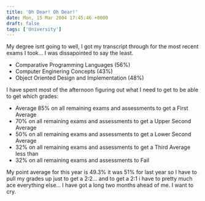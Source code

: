 ```yaml
---
title: 'Oh Dear! Oh Dear!'
date: Mon, 15 Mar 2004 17:45:46 +0000
draft: false
tags: ['University']
---
```


My degree isnt going to well, I got my transcript through for the most recent exams I took... I was dissapointed to say the least.
 - Comparative Programming Languages (56%) 
 - Computer Enginering Concepts (43%) 
 - Object Oriented Design and Implementation (48%)
 
I have spent most of the afternoon figuring out what I need to get to be able to get which grades: 
 - Average 85% on all remaining exams and assessments to get a First Average 
 - 70% on all remaining exams and assessments to get a Upper Second Average
 - 50% on all remaining exams and assessments to get a Lower Second Average
 - 32% on all remaining exams and assessments to get a Third Average less than
 - 32% on all remaining exams and assessments to Fail
 
My point average for this year is 49.3% it was 51% for last year so I have to pull my grades up just to get a 2:2... and to get a 2:1 i have to pretty much ace everything else... I have got a long two months ahead of me. I want to cry.